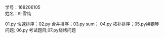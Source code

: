 学号：168206105  
姓名：叶雪纯

01.py 快速排序；02.py 合并排序；03.py sum； 04.py 拓扑排序；05.py换钢琴问题;
06.py 考试题目;07.py烧烤问题
